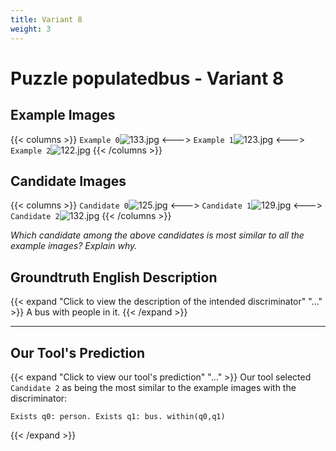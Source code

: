 ```yaml
---
title: Variant 8
weight: 3
---
```


# Puzzle populatedbus - Variant 8

## Example Images
{{< columns >}}
`Example 0`![133.jpg](/natscene_data/images/133.jpg)
<--->
`Example 1`![123.jpg](/natscene_data/images/123.jpg)
<--->
`Example 2`![122.jpg](/natscene_data/images/122.jpg)
{{< /columns >}}

## Candidate Images
{{< columns >}}
`Candidate 0`![125.jpg](/natscene_data/images/125.jpg)
<--->
`Candidate 1`![129.jpg](/natscene_data/images/129.jpg)
<--->
`Candidate 2`![132.jpg](/natscene_data/images/132.jpg)
{{< /columns >}}

*Which candidate among the above candidates is most similar to all the example images? Explain why.*

## Groundtruth English Description

{{< expand "Click to view the description of the intended discriminator" "..." >}}
A bus with people in it.
{{< /expand >}}

---



## Our Tool's Prediction

{{< expand "Click to view our tool's prediction" "..." >}}
Our tool selected `Candidate 2` as being the most similar to the example images with the discriminator:
```plaintext
Exists q0: person. Exists q1: bus. within(q0,q1)
```
{{< /expand >}}
